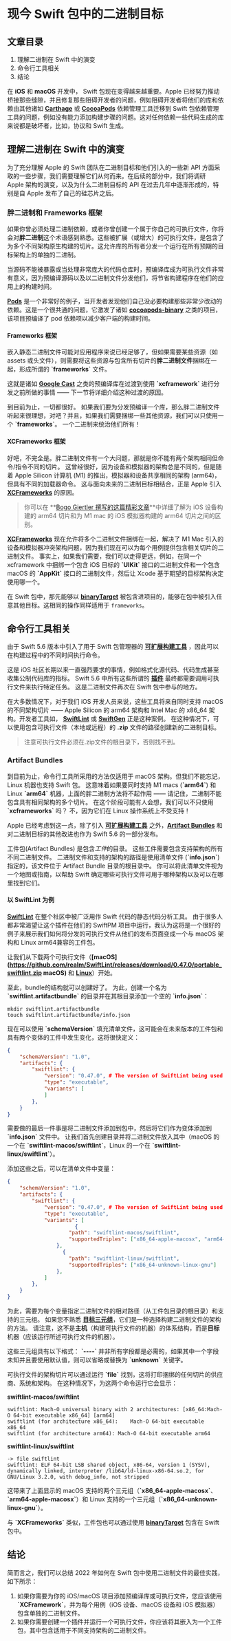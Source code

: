 # 现今 Swift 包中的二进制目标

## 文章目录
1. 理解二进制在 Swift 中的演变
2. 命令行工具相关
3. 结论

在 **iOS** 和 **macOS** 开发中， Swift 包现在变得越来越重要。Apple 已经努力推动桥接那些缝隙，并且修复那些阻碍开发者的问题，例如阻碍开发者将他们的库和依赖由其他诸如 **[Carthage](https://github.com/Carthage/Carthage "Carthage")** 或 **[CocoaPods](https://github.com/CocoaPods/CocoaPods "CocoaPods")** 依赖管理工具迁移到 Swift 包依赖管理工具的问题，例如没有能力添加构建步骤的问题。这对任何依赖一些代码生成的库来说都是破坏者，比如，协议和 Swift 生成。

## 理解二进制在 Swift 中的演变
为了充分理解 Apple 的 Swift 团队在二进制目标和他们引入的一些新 API 方面采取的一些步骤，我们需要理解它们从何而来。在后续的部分中，我们将调研 Apple 架构的演变，以及为什么二进制目标的 API 在过去几年中逐渐形成的，特别是自 Apple 发布了自己的硅芯片之后。

### 胖二进制和 Frameworks 框架
如果你曾必须处理二进制依赖，或者你曾创建一个属于你自己的可执行文件，你将会对**胖二进制**这个术语感到熟悉。这些被扩展（或增大）的可执行文件，是包含了为多个不同架构原生构建的切片。这允许库的所有者分发一个运行在所有预期的目标架构上的单独的二进制。

当源码不能被暴露或当处理非常庞大的代码仓库时，预编译库成为可执行文件非常有意义，因为预编译源码以及以二进制文件分发他们，将节省构建程序在他们的应用上的构建时间。
 
**[Pods](https://cocoapods.org/ "Pods")** 是一个非常好的例子，当开发者发现他们自己没必要构建那些非常少改动的依赖。这是一个很共通的问题，它激发了诸如 **[cocoapods-binary](https://github.com/leavez/cocoapods-binary "cocoapods-binary")** 之类的项目，该项目预编译了 pod 依赖项以减少客户端的构建时间。

#### Frameworks 框架
嵌入静态二进制文件可能对应用程序来说已经足够了，但如果需要某些资源（如 assets 或头文件），则需要将这些资源与包含所有切片的**胖二进制文件**捆绑在一起，形成所谓的 **\`frameworks\`** 文件。

这就是诸如 **[Google Cast](https://developers.google.com/cast/docs/ios_sender#manual_setup "Google")** 之类的预编译库在过渡到使用 **\`xcframework\`** 进行分发之前所做的事情 —— 下一节将详细介绍这种过渡的原因。

到目前为止，一切都很好。 如果我们要为分发预编译一个库，那么胖二进制文件听起来很理想，对吧？并且，如果我们需要捆绑一些其他资源，我们可以只使用一个 **\`frameworks\`**。 一个二进制来统治他们所有！

#### XCFrameworks 框架
好吧，不完全是。胖二进制文件有一个大问题，那就是你不能有两个架构相同但命令/指令不同的切片。 这曾经很好，因为设备和模拟器的架构总是不同的，但是随着 Apple Silicon 计算机 (M1) 的推出，模拟器和设备共享相同的架构 (arm64)，但具有不同的加载器命令。 这与面向未来的二进制目标相结合，正是 Apple 引入 **[XCFrameworks](https://developer.apple.com/videos/play/wwdc2019/416/ "XCFrameworks")** 的原因。

> 你可以在 **[Bogo Giertler 撰写的这篇精彩文章](https://twitter.com/giertler)**中详细了解为 iOS 设备构建的 arm64 切片和为 M1 mac 的 iOS 模拟器构建的 arm64 切片之间的区别。

**[XCFrameworks](https://help.apple.com/xcode/mac/11.4/#/dev6f6ac218b "XCFrameworks")** 现在允许将多个二进制文件捆绑在一起，解决了 M1 Mac 引入的设备和模拟器冲突架构问题，因为我们现在可以为每个用例提供包含相关切片的二进制文件。 事实上，如果我们需要，我们可以走得更远，例如，在同一个 xcframework 中捆绑一个包含 iOS 目标的 **\`UIKit\`** 接口的二进制文件和一个包含 macOS 的 **\`AppKit\`** 接口的二进制文件，然后让 Xcode 基于期望的目标架构决定使用哪一个。

在 Swift 包中，那先能够以 **[binaryTarget](https://developer.apple.com/documentation/swift_packages/distributing_binary_frameworks_as_swift_packages "binaryTarget")** 被包含进项目的，能够在包中被引入任意其他目标。这相同的操作同样适用于 `frameworks`。

## 命令行工具相关
由于 Swift 5.6 版本中引入了用于 Swift 包管理器的 **[可扩展构建工具](https://github.com/apple/swift-evolution/blob/main/proposals/0303-swiftpm-extensible-build-tools.md "Extensible Build Tools")** ，因此可以在构建过程中的不同时间执行命令。

这是 iOS 社区长期以来一直强烈要求的事情，例如格式化源代码、代码生成甚至收集公制代码库的指标。 Swift 5.6 中所有这些所谓的 **[插件](https://github.com/apple/swift-evolution/blob/main/proposals/0303-swiftpm-exte""nsible-build-tools.md#plugin-api "Plugins")** 最终都需要调用可执行文件来执行特定任务。 这是二进制文件再次在 Swift 包中参与的地方。

在大多数情况下，对于我们 iOS 开发人员来说，这些工具将来自同时支持 macOS 的不同架构切片 —— Apple Silicon 的 arm64 架构和 Intel Mac 的 x86_64 架构。开发者工具如， **[SwiftLint](https://github.com/realm/SwiftLint "SwiftLint")** 或 **[SwiftGen](https://github.com/SwiftGen/SwiftGen "SwiftGen")** 正是这种案例。 在这种情况下，可以使用包含可执行文件（本地或远程）的 **.zip** 文件的路径创建新的二进制目标。

> 注意可执行文件必须在.zip文件的根目录下，否则找不到。

### Artifact Bundles
到目前为止，命令行工具所采用的方法仅适用于 macOS 架构。但我们不能忘记，Linux 机器也支持 Swift 包。 这意味着如果要同时支持 M1 macs (**\`arm64\`**) 和 Linux **\`arm64\`** 机器，上面的胖二进制方法将不起作用 —— 请记住，二进制不能包含具有相同架构的多个切片。 在这个阶段可能有人会想，我们可以不只使用 **\`xcframeworks\`** 吗？ 不，因为它们在 Linux 操作系统上不受支持！

Apple 已经考虑到这一点，除了引入 **[可扩展构建工具](https://github.com/apple/swift-evolution/blob/main/proposals/0303-swiftpm-extensible-build-tools.md "Extensible Build Tools")** 之外，**[Artifact Bundles](https://github.com/apple/swift-evolution/blob/main/proposals/0305-swiftpm-binary-target-improvements.md "Artifact Bundles")** 和对二进制目标的其他改进也作为 Swift 5.6 的一部分发布。

工件包(Artifact Bundles) 是包含*工件*的目录。 这些工件需要包含支持架构的所有不同二进制文件。 二进制文件和支持的架构的路径是使用清单文件 (**\`info.json\`**) 指定的，该文件位于 Artifact Bundle 目录的根目录中。 你可以将此清单文件视为一个地图或指南，以帮助 Swift 确定哪些可执行文件可用于哪种架构以及可以在哪里找到它们。

#### 以 SwiftLint 为例
**[SwiftLint](https://github.com/realm/SwiftLint "SwiftLint")** 在整个社区中被广泛用作 Swift 代码的静态代码分析工具。 由于很多人都非常渴望让这个插件在他们的 SwiftPM 项目中运行，我认为这将是一个很好的例子来展示我们如何将分发的可执行文件从他们的发布页面变成一个与 macOS 架构和 Linux arm64兼容的工件包。

让我们从下载两个可执行文件（**[macOS](https://github.com/realm/SwiftLint/releases/download/0.47.0/portable_swiftlint.zip macOS)** 和 **[Linux](https://github.com/realm/SwiftLint/releases/download/0.47.0/swiftlint_linux.zip "Linux")**）开始。

至此，bundle的结构就可以创建好了。 为此，创建一个名为 **\`swiftlint.artifactbundle\`** 的目录并在其根目录添加一个空的 **\`info.json\`**：

```shell
mkdir swiftlint.artifactbundle
touch swiftlint.artifactbundle/info.json
```

现在可以使用 **\`schemaVersion\`** 填充清单文件，这可能会在未来版本的工件包和具有两个变体的工件中发生变化，这将很快定义：

```json
{
    "schemaVersion": "1.0",
    "artifacts": {
        "swiftlint": {
            "version": "0.47.0", # The version of SwiftLint being used
            "type": "executable",
            "variants": [
            ]
        },
    }
}
```

需要做的最后一件事是将二进制文件添加到包中，然后将它们作为变体添加到 **\`info.json\`** 文件中。 让我们首先创建目录并将二进制文件放入其中（macOS 的一个在 **\`swiftlint-macos/swiftlint\`**，Linux 的一个在 **\`swiftlint-linux/swiftlint\`**）。

添加这些之后，可以在清单文件中变量：

```json
{
    "schemaVersion": "1.0",
    "artifacts": {
        "swiftlint": {
            "version": "0.47.0", # The version of SwiftLint being used
            "type": "executable",
            "variants": [
			          {
                    "path": "swiftlint-macos/swiftlint",
                    "supportedTriples": ["x86_64-apple-macosx", "arm64-apple-macosx"]
                },
	              {
                    "path": "swiftlint-linux/swiftlint",
                    "supportedTriples": ["x86_64-unknown-linux-gnu"]
                },
            ]
        },
    }
}
```

为此，需要为每个变量指定二进制文件的相对路径（从工件包目录的根目录）和支持的三元组。 如果您不熟悉 **[目标三元组](https://clang.llvm.org/docs/CrossCompilation.html#target-triples "target-triples")**，它们是一种选择构建二进制文件的架构的方法。 请注意，这不是**主机**（构建可执行文件的机器）的体系结构，而是**目标**机器（应该运行所述可执行文件的机器）。

这些三元组具有以下格式： **\`----\`** 并非所有字段都是必需的，如果其中一个字段未知并且要使用默认值，则可以省略或替换为 **\`unknown\`** 关键字。

可执行文件的架构切片可以通过运行 **\`file\`** 找到，这将打印捆绑的任何切片的供应商、系统和架构。 在这种情况下，为这两个命令运行它会显示：

**swiftlint-macos/swiftlint**

```
swiftlint: Mach-O universal binary with 2 architectures: [x86_64:Mach-O 64-bit executable x86_64] [arm64]
swiftlint (for architecture x86_64):	Mach-O 64-bit executable x86_64
swiftlint (for architecture arm64):	Mach-O 64-bit executable arm64
```

**swiftlint-linux/swiftlint**

```
-> file swiftlint
swiftlint: ELF 64-bit LSB shared object, x86-64, version 1 (SYSV), dynamically linked, interpreter /lib64/ld-linux-x86-64.so.2, for GNU/Linux 3.2.0, with debug_info, not stripped
```
这带来了上面显示的 macOS 支持的两个三元组（**\`x86_64-apple-macosx‌\`**、**\`arm64-apple-macosx\`**）和 Linux 支持的一个三元组（**\`x86_64-unknown-linux-gnu\`**）。

与 **\`XCFrameworks\`** 类似，工件包也可以通过使用 **[binaryTarget](https://developer.apple.com/documentation/swift_packages/distributing_binary_frameworks_as_swift_packages)** 包含在 Swift 包中。

## 结论
简而言之，我们可以总结 2022 年如何在 Swift 包中使用二进制文件的最佳实践，如下所示：

1. 如果你需要为你的 iOS/macOS 项目添加预编译库或可执行文件，您应该使用 **\`XCFramework\`**，并为每个用例（iOS 设备、macOS 设备和 iOS 模拟器）包含单独的二进制文件。
2. 如果你需要创建一个插件并运行一个可执行文件，你应该将其嵌入为一个工件包，其中包含适用于不同支持架构的二进制文件。
